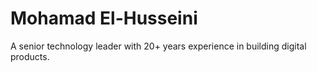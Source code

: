 # Mohamad El-Husseini

A senior technology leader with 20+ years experience in building digital products.
